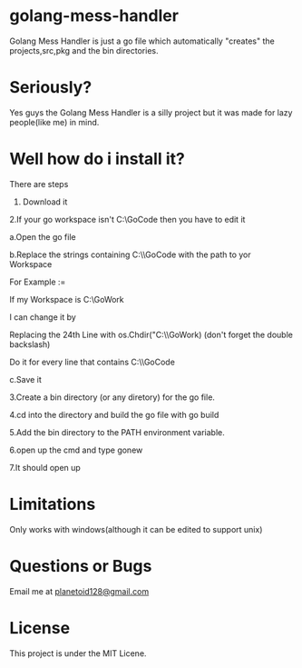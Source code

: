 # golang-mess-handler
Golang Mess Handler is just a go file which automatically "creates" the projects,src,pkg and the bin directories.

# Seriously?
Yes guys the Golang Mess Handler is a silly project but it was made for lazy people(like me) in mind.
# Well how do i install it?
There are steps 
1. Download it

2.If your go workspace isn't C:\GoCode then you have to edit it 

a.Open the go file

b.Replace the strings containing C:\\\GoCode with the path to yor Workspace

For Example :=

If my Workspace is C:\GoWork

I can change it by

Replacing the 24th Line with os.Chdir("C:\\\GoWork)
(don't forget the double backslash)

Do it for every line that contains C:\\\GoCode

c.Save it 

3.Create a bin directory (or any diretory) for the go file.

4.cd into the directory and build the go file with go build

5.Add the bin directory to the PATH environment variable.

6.open up the cmd and type gonew

7.It should open up

# Limitations
Only works with windows(although it can be edited to support unix)

# Questions or Bugs

Email me at planetoid128@gmail.com

# License
This project is under the MIT Licene.
